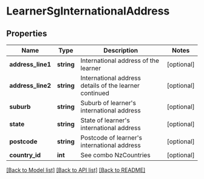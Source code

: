 # LearnerSgInternationalAddress

## Properties
Name | Type | Description | Notes
------------ | ------------- | ------------- | -------------
**address_line1** | **string** | International address of the learner | [optional] 
**address_line2** | **string** | International address details of the learner continued | [optional] 
**suburb** | **string** | Suburb of learner&#x27;s international address | [optional] 
**state** | **string** | State of learner&#x27;s international address | [optional] 
**postcode** | **string** | Postcode of learner&#x27;s international address | [optional] 
**country_id** | **int** | See combo NzCountries | [optional] 

[[Back to Model list]](../../README.md#documentation-for-models) [[Back to API list]](../../README.md#documentation-for-api-endpoints) [[Back to README]](../../README.md)

